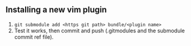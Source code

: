 ## Installing a new vim plugin

1. `git submodule add <https git path> bundle/<plugin name>`
2. Test it works, then commit and push (.gitmodules and the submodule commit ref file).
